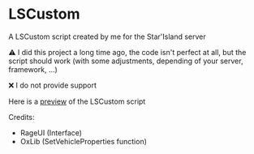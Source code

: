 # LSCustom
A LSCustom script created by me for the Star'Island server

:warning: I did this project a long time ago, the code isn't perfect at all, but the script should work (with some adjustments, depending of your server, framework, ...)

❌ I do not provide support


Here is a <a href="https://www.youtube.com/watch?v=dXeSitIHhio&t=192s">preview</a> of the LSCustom script

Credits:
  - RageUI (Interface)
  - OxLib (SetVehicleProperties function)
